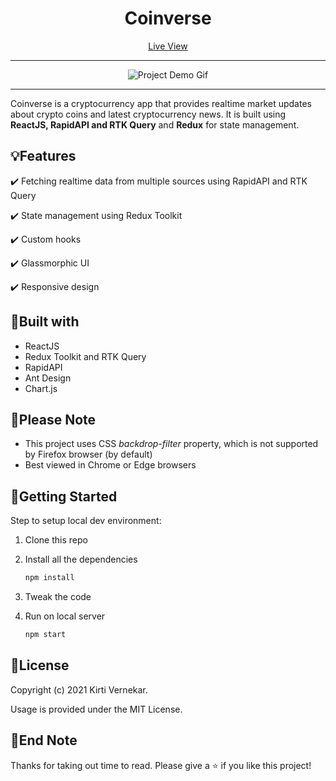 <h1 align="center">Coinverse</h1>

<p align="center"><a href="https://coinverse-kirti.netlify.app" target="_blank">Live View</a></p>
<hr />
<div align="center" autoplay={true} muted={true} loop={true} object-fit="cover">

![Project Demo Gif]()

</div>

<hr />

<p align="left"> Coinverse is a cryptocurrency app that provides realtime market updates about crypto coins and latest cryptocurrency news. It is built using <strong>ReactJS, RapidAPI and RTK Query</strong> and <strong>Redux</strong> for state management.</p>


## :bulb:Features

:heavy_check_mark: Fetching realtime data from multiple sources using RapidAPI and RTK Query

:heavy_check_mark: State management using Redux Toolkit

:heavy_check_mark: Custom hooks

:heavy_check_mark: Glassmorphic UI

:heavy_check_mark: Responsive design


## :hammer:Built with

- ReactJS
- Redux Toolkit and RTK Query
- RapidAPI
- Ant Design
- Chart.js


## :pushpin:Please Note

* This project uses CSS _backdrop-filter_ property, which is not supported by Firefox browser (by default)
* Best viewed in Chrome or Edge browsers


## :checkered_flag:Getting Started

Step to setup local dev environment:

1. Clone this repo
2. Install all the dependencies

   ```bash
   npm install
   ```

3. Tweak the code
4. Run on local server

   ```bash
   npm start
   ```


## :page_facing_up:License

Copyright (c) 2021 Kirti Vernekar.

Usage is provided under the MIT License.


## :wave:End Note

Thanks for taking out time to read. Please give a :star: if you like this project!